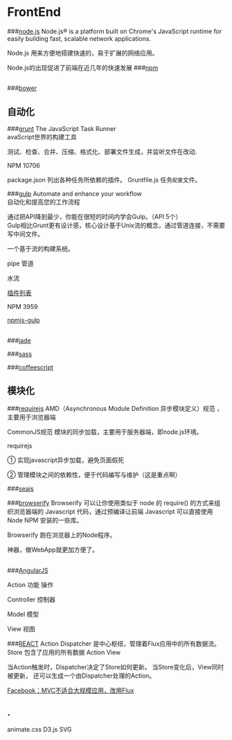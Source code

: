 FrontEnd
===
###[node.js](http://nodejs.org/)
Node.js® is a platform built on Chrome's JavaScript runtime for easily building fast, scalable network applications.

Node.js 用来方便地搭建快速的，易于扩展的网络应用。

Node.js的出现促进了前端在近几年的快速发展
###[npm](https://www.npmjs.com/)
##
###[bower](http://bower.io/)

自动化
---

###[grunt](http://gruntjs.com/)
The JavaScript Task Runner<br/>
avaScript世界的构建工具

测试、检查、合并、压缩、格式化、部署文件生成，并监听文件在改动.

NPM 10706

package.json  列出各种任务所依赖的插件。
Gruntfile.js  任务`配置`文件。

###[gulp](http://gulpjs.com/)
Automate and enhance your workflow<br/>
自动化和提高您的工作流程

通过把API降到最少，你能在很短的时间内学会Gulp。（API 5个）<br/>
Gulp相比Grunt更有设计感，核心设计基于Unix流的概念，通过管道连接，不需要写中间文件。<br/>

一个基于流的构建系统。

pipe 管道

水流

[插件列表](http://gratimax.net/search-gulp-plugins/)

NPM 3959


[npmjs-gulp](https://www.npmjs.com/package/gulp)

##

###[jade](http://jade-lang.com/)

###[sass](http://sass-lang.com/)

###[coffeescript](http://coffeescript.org/)

##

模块化
---

###[requirejs](http://requirejs.org/)
AMD（Asynchronous Module Definition 异步模块定义）规范 ，主要用于浏览器端

CommonJS规范 模块的同步加载，主要用于服务器端，即node.js环境。

requirejs

① 实现javascript异步加载，避免页面假死

② 管理模块之间的依赖性，便于代码编写与维护（这是重点啊）

###[seajs](http://seajs.org/docs/)

###[browserify](http://browserify.org/)
Browserify 可以让你使用类似于 node 的 require() 的方式来组织浏览器端的 Javascript 代码，通过预编译让前端 Javascript 可以直接使用 Node NPM 安装的一些库。

Browserify 跑在浏览器上的Node程序。

神器，做WebApp就更加方便了。

##
###[AngularJS](https://angularjs.org/)

Action 功能 操作

Controller 控制器

Model 模型

View 视图

###[REACT](http://facebook.github.io/react/)
Action
Dispatcher 是中心枢纽，管理着Flux应用中的所有数据流。
Store 包含了应用的所有数据
Action
View

当Action触发时，Dispatcher决定了Store如何更新。
当Store变化后，View同时被更新，
  还可以生成一个由Dispatcher处理的Action。

[Facebook：MVC不适合大规模应用，改用Flux](http://www.linuxeden.com/html/news/20140519/151836.html)

.
---

animate.css
D3.js
SVG